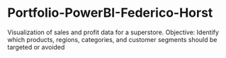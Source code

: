 # Portfolio-PowerBI-Federico-Horst
Visualization of sales and profit data for a superstore. Objective: Identify which products, regions, categories, and customer segments should be targeted or avoided
